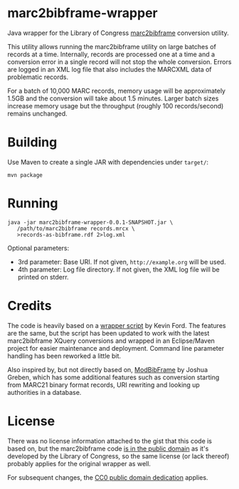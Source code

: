 # marc2bibframe-wrapper
Java wrapper for the Library of Congress [marc2bibframe](https://github.com/lcnetdev/marc2bibframe) conversion utility.

This utility allows running the marc2bibframe utility on large batches of records at a time. Internally, records are processed one at a time and a conversion error in a single record will not stop the whole conversion. Errors are logged in an XML log file that also includes the MARCXML data of problematic records.

For a batch of 10,000 MARC records, memory usage will be approximately 1.5GB and the conversion will take about 1.5 minutes. Larger batch sizes increase memory usage but the throughput (roughly 100 records/second) remains unchanged.

# Building

Use Maven to create a single JAR with dependencies under `target/`:

    mvn package

# Running

    java -jar marc2bibframe-wrapper-0.0.1-SNAPSHOT.jar \
       /path/to/marc2bibframe records.mrcx \ 
       >records-as-bibframe.rdf 2>log.xml

Optional parameters:
* 3rd parameter: Base URI. If not given, `http://example.org` will be used.
* 4th parameter: Log file directory. If not given, the XML log file will be printed on stderr.

# Credits

The code is heavily based on a [wrapper script](https://gist.github.com/kefo/10416746) by Kevin Ford. The features are the same, but the script has been updated to work with the latest marc2bibframe XQuery conversions and wrapped in an Eclipse/Maven project for easier maintenance and deployment. Command line parameter handling has been reworked a little bit.

Also inspired by, but not directly based on, [ModBibFrame](https://github.com/jgreben/ModBibFrame) by Joshua Greben, which has some additional features such as conversion starting from MARC21 binary format records, URI rewriting and looking up authorities in a database.

# License

There was no license information attached to the gist that this code is based on, but the marc2bibframe code [is in the public domain](https://github.com/lcnetdev/marc2bibframe/blob/master/LICENSE.txt) as it's developed by the Library of Congress, so the same license (or lack thereof) probably applies for the original wrapper as well.

For subsequent changes, the [CC0 public domain dedication](https://creativecommons.org/publicdomain/zero/1.0/) applies.
